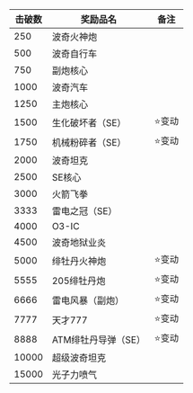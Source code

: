 | 击破数 | 奖励品名            | 备注       |
| ------ | ------------------- | ---------- |
| 250    | 波奇火神炮          |            |
| 500    | 波奇自行车          |            |
| 750    | 副炮核心            |            |
| 1000   | 波奇汽车            |            |
| 1250   | 主炮核心            |            |
| 1500   | 生化破坏者（SE）    | :star:变动 |
| 1750   | 机械粉碎者（SE）    | :star:变动 |
| 2000   | 波奇坦克            |            |
| 2500   | SE核心              |            |
| 3000   | 火箭飞拳            |            |
| 3333   | 雷电之冠（SE）      |            |
| 4000   | O3-IC               |            |
| 4500   | 波奇地狱业炎        |            |
| 5000   | 绯牡丹火神炮        | :star:变动 |
| 5555   | 205绯牡丹炮         | :star:变动 |
| 6666   | 雷电风暴（副炮）    | :star:变动 |
| 7777   | 天才777             | :star:变动 |
| 8888   | ATM绯牡丹导弹（SE） | :star:变动 |
| 10000  | 超级波奇坦克        |            |
| 15000  | 光子力喷气          |            |